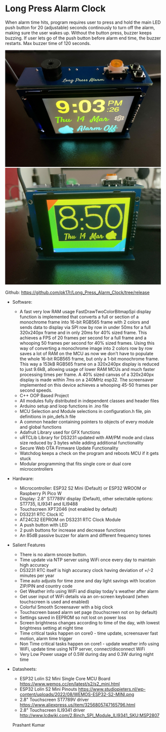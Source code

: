 # Long Press Alarm Clock

When alarm time hits, program requires user to press and hold the main LED push button for 20 (adjustable) seconds continously to turn off the alarm, making sure the user wakes up.
Without the button press, buzzer keeps buzzing. If user lets go of the push button before alarm end time, the buzzer restarts. Max buzzer time of 120 seconds.

![Alt text](resources/image_main.JPG?raw=true "Main Page")
![Alt text](resources/image_screensaver.JPG?raw=true "Screensaver Page")

Github: https://github.com/pk17r/Long_Press_Alarm_Clock/tree/release


- Software:
  - A fast very low RAM usage FastDrawTwoColorBitmapSpi display function is implemented that converts a full or section of a monochrome frame into 16-bit RGB565 frame with 2 colors 
  and sends data to display via SPI row by row in under 50ms for a full 320x240px frame and in only 20ms for 40% sized frame. This achieves a FPS of 20 frames per second for a
  full frame and a whooping 50 frames per second for 40% sized frames. Using this way of converting a monochrome image into 2 colors row by row saves a lot of RAM on the MCU as now
  we don't have to populate the whole 16-bit RGB565 frame, but only a 1-bit monochrome frame. This way a 153kB RGB565 frame on a 320x240px display is reduced to just 9.6kB, allowing 
  usage of lower RAM MCUs and much faster processing times per frame. A 40% sized canvas of a 320x240px display is made within 7ms on a 240MHz esp32. The screensaver implemented on
  this device achieves a whooping 45-50 frames per second speeds.
  - C++ OOP Based Project
  - All modules fully distributed in independent classes and header files
  - Arduino setup and loop functions in .ino file
  - MCU Selection and Module selections in configuration.h file, pin definitions in pin_defs.h file
  - A common header containing pointers to objects of every module and global functions
  - Adafruit Library used for GFX functions
  - uRTCLib Library for DS3231 updated with AM/PM mode and class size reduced by 3 bytes while adding additional functionality
  - Secure Web OTA Firmware Update Functionality
  - Watchdog keeps a check on the program and reboots MCU if it gets stuck
  - Modular programming that fits single core or dual core microcontrollers


- Hardware:
  - Microcontroller: ESP32 S2 Mini (Default) or ESP32 WROOM or Raspberry Pi Pico W
  - Display: 2.8" ST7789V display (Default), other selectable options: ST7735, ILI9341 and ILI9488
  - Touchscreen XPT2046 (not enabled by default)
  - DS3231 RTC Clock IC
  - AT24C32 EEPROM on DS3231 RTC Clock Module
  - A push button with LED
  - 2 push buttons for increase and decrease functions
  - An 85dB passive buzzer for alarm and different frequency tones


- Salient Features
  - There is no alarm snooze button.
  - Time update via NTP server using WiFi once every day to maintain high accuracy
  - DS3231 RTC itself is high accuracy clock having deviation of +/-2 minutes per year
  - Time auto adjusts for time zone and day light savings with location ZIP/PIN and country code
  - Get Weather info using WiFi and display today's weather after alarm
  - Get user input of WiFi details via an on-screen keyboard (when touchscreen is used and enabled)
  - Colorful Smooth Screensaver with a big clock
  - Touchscreen based alarm set page (touchscreen not on by default)
  - Settings saved in EEPROM so not lost on power loss
  - Screen brightness changes according to time of the day, with lowest brightness setting at night time
  - Time critical tasks happen on core0 - time update, screensaver fast motion, alarm time trigger
  - Non Time critical tasks happen on core1 - update weather info using WiFi, update time using NTP server, connect/disconnect WiFi
  - Very Low Power usage of 0.5W during day and 0.3W during night time


- Datasheets:
  - ESP32 Lolin S2 Mini Single Core MCU Board https://www.wemos.cc/en/latest/s2/s2_mini.html
  - ESP32 Lolin S2 Mini Pinouts https://www.studiopieters.nl/wp-content/uploads/2022/08/WEMOS-ESP32-S2-MINI.png
  - 2.8" Touchscreen ST7789V driver https://www.aliexpress.us/item/3256805747165796.html
  - 2.8" Touchscreen ILI9341 driver http://www.lcdwiki.com/2.8inch_SPI_Module_ILI9341_SKU:MSP2807


  Prashant Kumar